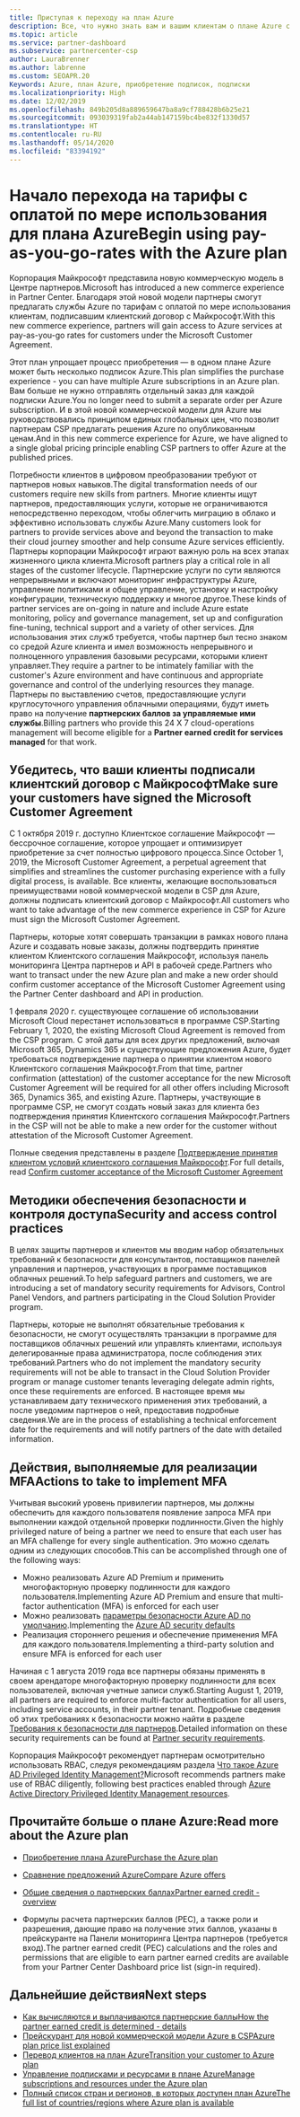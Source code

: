 ```yaml
---
title: Приступая к переходу на план Azure
description: Все, что нужно знать вам и вашим клиентам о плане Azure с оплатой по мере использования, включая первые шаги, меры безопасности и как приступить к работе.
ms.topic: article
ms.service: partner-dashboard
ms.subservice: partnercenter-csp
author: LauraBrenner
ms.author: labrenne
ms.custom: SEOAPR.20
Keywords: Azure, план Azure, приобретение подписок, подписки
ms.localizationpriority: High
ms.date: 12/02/2019
ms.openlocfilehash: 849b205d8a889659647ba8a9cf788428b6b25e21
ms.sourcegitcommit: 093039319fab2a44ab147159bc4be832f1330d57
ms.translationtype: HT
ms.contentlocale: ru-RU
ms.lasthandoff: 05/14/2020
ms.locfileid: "83394192"
---
```

# <a name="begin-using-pay-as-you-go-rates-with-the-azure-plan"></a><span data-ttu-id="2b508-104">Начало перехода на тарифы с оплатой по мере использования для плана Azure</span><span class="sxs-lookup"><span data-stu-id="2b508-104">Begin using pay-as-you-go-rates with the Azure plan</span></span>

<span data-ttu-id="2b508-105">Корпорация Майкрософт представила новую коммерческую модель в Центре партнеров.</span><span class="sxs-lookup"><span data-stu-id="2b508-105">Microsoft has introduced a new commerce experience in Partner Center.</span></span>  <span data-ttu-id="2b508-106">Благодаря этой новой модели партнеры смогут предлагать службы Azure по тарифам с оплатой по мере использования клиентам, подписавшим клиентский договор с Майкрософт.</span><span class="sxs-lookup"><span data-stu-id="2b508-106">With this new commerce experience, partners will gain access to Azure services at pay-as-you-go rates for customers under the Microsoft Customer Agreement.</span></span>

<span data-ttu-id="2b508-107">Этот план упрощает процесс приобретения — в одном плане Azure может быть несколько подписок Azure.</span><span class="sxs-lookup"><span data-stu-id="2b508-107">This plan simplifies the purchase experience - you can have multiple Azure subscriptions in an Azure plan.</span></span> <span data-ttu-id="2b508-108">Вам больше не нужно отправлять отдельный заказ для каждой подписки Azure.</span><span class="sxs-lookup"><span data-stu-id="2b508-108">You no longer need to submit a separate order per Azure subscription.</span></span> <span data-ttu-id="2b508-109">И в этой новой коммерческой модели для Azure мы руководствовались принципом единых глобальных цен, что позволит партнерам CSP предлагать решения Azure по опубликованным ценам.</span><span class="sxs-lookup"><span data-stu-id="2b508-109">And in this new commerce experience for Azure, we have aligned to a single global pricing principle enabling CSP partners to offer Azure at the published prices.</span></span>

<span data-ttu-id="2b508-110">Потребности клиентов в цифровом преобразовании требуют от партнеров новых навыков.</span><span class="sxs-lookup"><span data-stu-id="2b508-110">The digital transformation needs of our customers require new skills from partners.</span></span> <span data-ttu-id="2b508-111">Многие клиенты ищут партнеров, предоставляющих услуги, которые не ограничиваются непосредственно переходом, чтобы облегчить миграцию в облако и эффективно использовать службы Azure.</span><span class="sxs-lookup"><span data-stu-id="2b508-111">Many customers look for partners to provide services above and beyond the transaction to make their cloud journey smoother and help consume Azure services efficiently.</span></span> <span data-ttu-id="2b508-112">Партнеры корпорации Майкрософт играют важную роль на всех этапах жизненного цикла клиента.</span><span class="sxs-lookup"><span data-stu-id="2b508-112">Microsoft partners play a critical role in all stages of the customer lifecycle.</span></span> <span data-ttu-id="2b508-113">Партнерские услуги по сути являются непрерывными и включают мониторинг инфраструктуры Azure, управление политиками и общее управление, установку и настройку конфигурации, техническую поддержку и многое другое.</span><span class="sxs-lookup"><span data-stu-id="2b508-113">These kinds of partner services are on-going in nature and include Azure estate monitoring, policy and governance management, set up and configuration fine-tuning, technical support and a variety of other services.</span></span> <span data-ttu-id="2b508-114">Для использования этих служб требуется, чтобы партнер был тесно знаком со средой Azure клиента и имел возможность непрерывного и полноценного управления базовыми ресурсами, которыми клиент управляет.</span><span class="sxs-lookup"><span data-stu-id="2b508-114">They require a partner to be intimately familiar with the customer's Azure environment and have continuous and appropriate governance and control of the underlying resources they manage.</span></span> <span data-ttu-id="2b508-115">Партнеры по выставлению счетов, предоставляющие услуги круглосуточного управления облачными операциями, будут иметь право на получение **партнерских баллов за управляемые ими службы**.</span><span class="sxs-lookup"><span data-stu-id="2b508-115">Billing partners who provide this 24 X 7 cloud-operations management will become eligible for a **Partner earned credit for services managed** for that work.</span></span>

## <a name="make-sure-your-customers-have-signed-the-microsoft-customer-agreement"></a><span data-ttu-id="2b508-116">Убедитесь, что ваши клиенты подписали клиентский договор с Майкрософт</span><span class="sxs-lookup"><span data-stu-id="2b508-116">Make sure your customers have signed the Microsoft Customer Agreement</span></span>

<span data-ttu-id="2b508-117">С 1 октября 2019 г. доступно Клиентское соглашение Майкрософт — бессрочное соглашение, которое упрощает и оптимизирует приобретение за счет полностью цифрового процесса.</span><span class="sxs-lookup"><span data-stu-id="2b508-117">Since October 1, 2019, the Microsoft Customer Agreement, a perpetual agreement that simplifies and streamlines the customer purchasing experience with a fully digital process, is available.</span></span> <span data-ttu-id="2b508-118">Все клиенты, желающие воспользоваться преимуществами новой коммерческой модели в CSP для Azure, должны подписать клиентский договор с Майкрософт.</span><span class="sxs-lookup"><span data-stu-id="2b508-118">All customers who want to take advantage of the new commerce experience in CSP for Azure must sign the Microsoft Customer Agreement.</span></span>

<span data-ttu-id="2b508-119">Партнеры, которые хотят совершать транзакции в рамках нового плана Azure и создавать новые заказы, должны подтвердить принятие клиентом Клиентского соглашения Майкрософт, используя панель мониторинга Центра партнеров и API в рабочей среде.</span><span class="sxs-lookup"><span data-stu-id="2b508-119">Partners who want to transact under the new Azure plan and make a new order should confirm customer acceptance of the Microsoft Customer Agreement using the Partner Center dashboard and API in production.</span></span>

<span data-ttu-id="2b508-120">1 февраля 2020 г. существующее соглашение об использовании Microsoft Cloud перестанет использоваться в программе CSP.</span><span class="sxs-lookup"><span data-stu-id="2b508-120">Starting February 1, 2020, the existing Microsoft Cloud Agreement is removed from the CSP program.</span></span> <span data-ttu-id="2b508-121">С этой даты для всех других предложений, включая Microsoft 365, Dynamics 365 и существующие предложения Azure, будет требоваться подтверждение партнера о принятии клиентом нового Клиентского соглашения Майкрософт.</span><span class="sxs-lookup"><span data-stu-id="2b508-121">From that time, partner confirmation (attestation) of the customer acceptance for the new Microsoft Customer Agreement will be required for all other offers including Microsoft 365, Dynamics 365, and existing Azure.</span></span> <span data-ttu-id="2b508-122">Партнеры, участвующие в программе CSP, не смогут создать новый заказ для клиента без подтверждения принятия Клиентского соглашения Майкрософт.</span><span class="sxs-lookup"><span data-stu-id="2b508-122">Partners in the CSP will not be able to make a new order for the customer without attestation of the Microsoft Customer Agreement.</span></span>

<span data-ttu-id="2b508-123">Полные сведения представлены в разделе [Подтверждение принятия клиентом условий клиентского соглашения Майкрософт](confirm-customer-agreement.md).</span><span class="sxs-lookup"><span data-stu-id="2b508-123">For full details, read [Confirm customer acceptance of the Microsoft Customer Agreement](confirm-customer-agreement.md)</span></span>

## <a name="security-and-access-control-practices"></a><span data-ttu-id="2b508-124">Методики обеспечения безопасности и контроля доступа</span><span class="sxs-lookup"><span data-stu-id="2b508-124">Security and access control practices</span></span>

<span data-ttu-id="2b508-125">В целях защиты партнеров и клиентов мы вводим набор обязательных требований к безопасности для консультантов, поставщиков панелей управления и партнеров, участвующих в программе поставщиков облачных решений.</span><span class="sxs-lookup"><span data-stu-id="2b508-125">To help safeguard partners and customers, we are introducing a set of mandatory security requirements for Advisors, Control Panel Vendors, and partners participating in the Cloud Solution Provider program.</span></span>

<span data-ttu-id="2b508-126">Партнеры, которые не выполнят обязательные требования к безопасности, не смогут осуществлять транзакции в программе для поставщиков облачных решений или управлять клиентами, используя делегированные права администратора, после соблюдения этих требований.</span><span class="sxs-lookup"><span data-stu-id="2b508-126">Partners who do not implement the mandatory security requirements will not be able to transact in the Cloud Solution Provider program or manage customer tenants leveraging delegate admin rights, once these requirements are enforced.</span></span> <span data-ttu-id="2b508-127">В настоящее время мы устанавливаем дату технического применения этих требований, а после уведомим партнеров о ней, предоставив подробные сведения.</span><span class="sxs-lookup"><span data-stu-id="2b508-127">We are in the process of establishing a technical enforcement date for the requirements and will notify partners of the date with detailed information.</span></span>

## <a name="actions-to-take-to-implement-mfa"></a><span data-ttu-id="2b508-128">Действия, выполняемые для реализации MFA</span><span class="sxs-lookup"><span data-stu-id="2b508-128">Actions to take to implement MFA</span></span>

<span data-ttu-id="2b508-129">Учитывая высокий уровень привилегии партнеров, мы должны обеспечить для каждого пользователя появление запроса MFA при выполнении каждой отдельной проверки подлинности.</span><span class="sxs-lookup"><span data-stu-id="2b508-129">Given the highly privileged nature of being a partner we need to ensure that each user has an MFA challenge for every single authentication.</span></span> <span data-ttu-id="2b508-130">Это можно сделать одним из следующих способов.</span><span class="sxs-lookup"><span data-stu-id="2b508-130">This can be accomplished through one of the following ways:</span></span>

- <span data-ttu-id="2b508-131">Можно реализовать Azure AD Premium и применить многофакторную проверку подлинности для каждого пользователя.</span><span class="sxs-lookup"><span data-stu-id="2b508-131">Implementing Azure AD Premium and ensure that multi-factor authentication (MFA) is enforced for each user</span></span>
- <span data-ttu-id="2b508-132">Можно реализовать [параметры безопасности Azure AD по умолчанию](https://docs.microsoft.com/azure/active-directory/conditional-access/concept-conditional-access-security-defaults).</span><span class="sxs-lookup"><span data-stu-id="2b508-132">Implementing the [Azure AD security defaults](https://docs.microsoft.com/azure/active-directory/conditional-access/concept-conditional-access-security-defaults)</span></span>
- <span data-ttu-id="2b508-133">Реализация стороннего решения и обеспечение применения MFA для каждого пользователя.</span><span class="sxs-lookup"><span data-stu-id="2b508-133">Implementing a third-party solution and ensure MFA is enforced for each user</span></span>

<span data-ttu-id="2b508-134">Начиная с 1 августа 2019 года все партнеры обязаны применять в своем арендаторе многофакторную проверку подлинности для всех пользователей, включая учетные записи служб.</span><span class="sxs-lookup"><span data-stu-id="2b508-134">Starting August 1, 2019, all partners are required to enforce multi-factor authentication for all users, including service accounts, in their partner tenant.</span></span> <span data-ttu-id="2b508-135">Подробные сведения об этих требованиях к безопасности можно найти в разделе [Требования к безопасности для партнеров](https://docs.microsoft.com/partner-center/partner-security-requirements).</span><span class="sxs-lookup"><span data-stu-id="2b508-135">Detailed information on these security requirements can be found at [Partner security requirements](https://docs.microsoft.com/partner-center/partner-security-requirements).</span></span>

<span data-ttu-id="2b508-136">Корпорация Майкрософт рекомендует партнерам осмотрительно использовать RBAC, следуя рекомендациям раздела [Что такое Azure AD Privileged Identity Management?](https://docs.microsoft.com/azure/active-directory/privileged-identity-management/pim-configure)</span><span class="sxs-lookup"><span data-stu-id="2b508-136">Microsoft recommends partners make use of RBAC diligently, following best practices enabled through [Azure Active Directory Privileged Identity Management resources](https://docs.microsoft.com/azure/active-directory/privileged-identity-management/pim-configure).</span></span>

## <a name="read-more-about-the-azure-plan"></a><span data-ttu-id="2b508-137">Прочитайте больше о плане Azure:</span><span class="sxs-lookup"><span data-stu-id="2b508-137">Read more about the Azure plan</span></span>

- [<span data-ttu-id="2b508-138">Приобретение плана Azure</span><span class="sxs-lookup"><span data-stu-id="2b508-138">Purchase the Azure plan</span></span>](purchase-azure-plan.md)

- [<span data-ttu-id="2b508-139">Сравнение предложений Azure</span><span class="sxs-lookup"><span data-stu-id="2b508-139">Compare Azure offers</span></span>](compare-azure-offers.md)

- [<span data-ttu-id="2b508-140">Общие сведения о партнерских баллах</span><span class="sxs-lookup"><span data-stu-id="2b508-140">Partner earned credit - overview</span></span>](partner-earned-credit.md)

- <span data-ttu-id="2b508-141">Формулы расчета партнерских баллов (PEC), а также роли и разрешения, дающие право на получение этих баллов, указаны в прейскуранте на Панели мониторинга Центра партнеров (требуется вход).</span><span class="sxs-lookup"><span data-stu-id="2b508-141">The partner earned credit (PEC) calculations and the roles and permissions that are eligible to earn partner earned credits are available from your Partner Center Dashboard price list (sign-in required).</span></span>

## <a name="next-steps"></a><span data-ttu-id="2b508-142">Дальнейшие действия</span><span class="sxs-lookup"><span data-stu-id="2b508-142">Next steps</span></span> 

- [<span data-ttu-id="2b508-143">Как вычисляются и выплачиваются партнерские баллы</span><span class="sxs-lookup"><span data-stu-id="2b508-143">How the partner earned credit is determined - details</span></span>](partner-earned-credit-explanation.md)
- [<span data-ttu-id="2b508-144">Прейскурант для новой коммерческой модели Azure в CSP</span><span class="sxs-lookup"><span data-stu-id="2b508-144">Azure plan price list explained</span></span>](azure-plan-price-list.md)
- [<span data-ttu-id="2b508-145">Перевод клиентов на план Azure</span><span class="sxs-lookup"><span data-stu-id="2b508-145">Transition your customer to Azure plan</span></span>](azure-plan-transition.md)
- [<span data-ttu-id="2b508-146">Управление подписками и ресурсами в плане Azure</span><span class="sxs-lookup"><span data-stu-id="2b508-146">Manage subscriptions and resources under the Azure plan</span></span>](azure-plan-manage.md)
- [<span data-ttu-id="2b508-147">Полный список стран и регионов, в которых доступен план Azure</span><span class="sxs-lookup"><span data-stu-id="2b508-147">The full list of countries/regions where Azure plan is available</span></span>](https://query.prod.cms.rt.microsoft.com/cms/api/am/binary/RE3QN0x)
